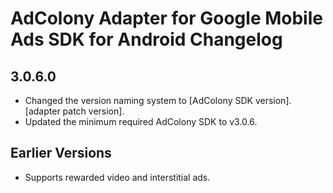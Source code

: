 # AdColony Adapter for Google Mobile Ads SDK for Android Changelog

## 3.0.6.0
- Changed the version naming system to
  [AdColony SDK version].[adapter patch version].
- Updated the minimum required AdColony SDK to v3.0.6.

## Earlier Versions
- Supports rewarded video and interstitial ads.

